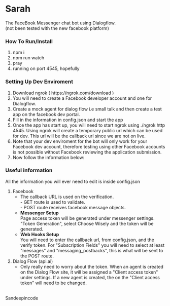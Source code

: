 # Sarah
The FaceBook Messenger chat bot using Dialogflow.
<br/>
(not been tested with the new facebook platform)

### How To Run/Install
 1. npm i
 2. npm run watch
 3. pray
 4. running on port 4545, hopefully
 
### Setting Up Dev Enviroment
<ol>
    <li>Download ngrok ( https://ngrok.com/download )</li>
    <li>You will need to create a Facebook developer account and one for Dialogflow.</li>
    <li>Create a mock agent for dialog flow i.e small talk and then create a test app on
    the facebook dev portal.</li>
    <li>Fill in the information in config.json and start the app</li>
    <li>Once the app has start up, you will need to start ngrok using ./ngrok http 4545. Using 
        ngrok will create a temporary public url which can be used for dev.
        This url will be the callback url since we are not on live.</li>
     <li>Note that your dev enviroment for the bot will only work for your Facebook
     dev account, therefore testing using other Facebook accounts is not possible without
     Facebook reviewing the application submission.</li>
    <li>Now follow the information below:</li>
</ol>
 
### Useful information
 All the information you will ever need to edit is inside config.json
<br/>

<ol>
  <li>Facebook
      <ul>
        <li>The callback URL is used on the verification. 
            <br/>
                - GET route is used to validate.
            <br/>
                - POST route receives facebook message objects.
        </li>
        <li>
            <b>Messenger Setup</b>
            <br/>
                Page access token will be generated under messenger settings.
                "Token Generation", select Choose Wisely and the token will be generated.
        </li>
        <li>
            <b>Web Hooks Setup</b>
            <br/>
                You will need to enter the callback url, from config.json, and 
                the verify token. For "Subscription Fields" you will need to 
                select at least "messages" and "messaging_postbacks", this is
                what will be sent to the POST route.
        </li>
      </ul>
  </li>
  <li>Dialog Flow (api.ai)
    <ul>
        <li>
            Only really need to worry about the token. When an agent
             is created on the Dialog Flow site, it will be assigned
             a "Client access token" under settings. If a new agent is created,
             the on the "Client access token" will need to be changed.
        </li>
    </ul>
  </li>
</ol>

<br/>
Sandeepincode
